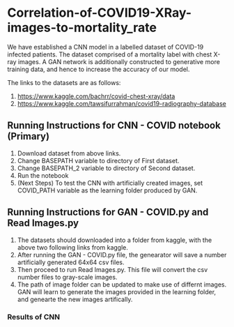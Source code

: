 # Correlation-of-COVID19-XRay-images-to-mortality_rate
We have established a CNN model in a labelled dataset of COVID-19 infected patients. The dataset comprised of a mortality label with chest X-ray images. A GAN network is additionally constructed to generative more training data, and hence to increase the accuracy of our model. 

The links to the datasets are as follows: <br/>
1. https://www.kaggle.com/bachrr/covid-chest-xray/data <br/>
2. https://www.kaggle.com/tawsifurrahman/covid19-radiography-database <br/>


## Running Instructions for CNN - COVID notebook (Primary)
  1. Download dataset from above links.
  2. Change BASEPATH variable to directory of First dataset. 
  3. Change BASEPATH_2 variable to directory of Second dataset. 
  4. Run the notebook
  5. (Next Steps) To test the CNN with artificially created images, set COVID_PATH variable as the learning folder produced by GAN.

## Running Instructions for GAN - COVID.py and Read Images.py
  1. The datasets should downloaded into a folder from kaggle, with the above two following links from kaggle. 
  2. After running the GAN - COVID.py file, the genearator will save a number artificially generated 64x64 csv files. 
  3. Then proceed to run Read Images.py. This file will convert the csv number files to gray-scale images. 
  4. The path of image folder can be updated to make use of differnt images. GAN will learn to generate the images provided in      the learning folder, and genearte the new images artifically. 

### Results of CNN 

